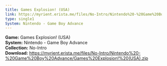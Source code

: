 ```yaml
---
title: Games Explosion! (USA)
link: https://myrient.erista.me/files/No-Intro/Nintendo%20-%20Game%20Boy%20Advance/Games%20Explosion!%20(USA).zip
type: single1
System: Nintendo - Game Boy Advance
---
```

<b>Game:</b> Games Explosion! (USA)<br>
<b>System:</b> Nintendo - Game Boy Advance<br>
<b>Collection:</b> No-Intro<br>
<b>Download:</b> https://myrient.erista.me/files/No-Intro/Nintendo%20-%20Game%20Boy%20Advance/Games%20Explosion!%20(USA).zip